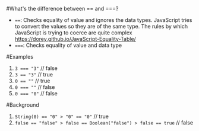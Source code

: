 #What's the difference between == and ===?
* `==`: Checks equality of value and ignores the data types. JavaScript tries to convert the values so they are of 
the same type. The rules by which JavaScript is trying to coerce are quite complex https://dorey.github.io/JavaScript-Equality-Table/
* `===`: Checks equality of value and data type

#Examples
1. `3 === "3"`  // false
2. `3 == "3"`   // true
3. `0 == ""`    // true
4. `0 === ""`   // false
5. `0 === "0"`  // false

#Background
1. `String(0) == "0" > "0" == "0"`  // true
2. `false == "false" > false == Boolean("false") > false == true`  // false

